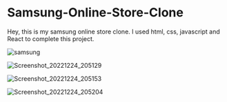 # Samsung-Online-Store-Clone
Hey, this is my samsung online store clone. I used html, css, javascript and React to complete this project.

![samsung](https://user-images.githubusercontent.com/93247057/209442342-028c169d-5468-4b85-86a9-6c772627b695.png)

![Screenshot_20221224_205129](https://user-images.githubusercontent.com/93247057/209442348-28c99064-7dff-408c-990c-1bb999525c98.png)

![Screenshot_20221224_205153](https://user-images.githubusercontent.com/93247057/209442354-c0ec54d5-82d3-4d76-8138-7914d171be7f.png)

![Screenshot_20221224_205204](https://user-images.githubusercontent.com/93247057/209442356-cf392bed-9cbb-425f-82f8-9b6acb346dcb.png)
